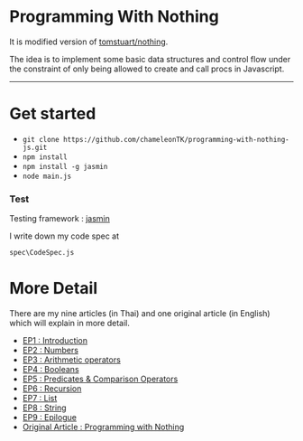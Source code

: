 # Programming With Nothing

It is modified version of [tomstuart/nothing](https://github.com/tomstuart/nothing).

The idea is to implement some basic data structures and control flow under the constraint of only being allowed to create and call procs in Javascript.

-----



# Get started

 * `git clone https://github.com/chameleonTK/programming-with-nothing-js.git`
 * `npm install`
 * `npm install -g jasmin`
 * `node main.js`

### Test

Testing framework : [jasmin](https://jasmine.github.io/) 

I write down my code spec at

```
spec\CodeSpec.js
```


# More Detail

There are my nine articles (in Thai) and one original article (in English) which will explain in more detail.


 * [EP1 : Introduction](http://wp.curve.in.th/programming-with-nothing-i) 
 * [EP2 : Numbers](http://wp.curve.in.th/programming-with-nothing-i) 
 * [EP3 : Arithmetic operators](http://wp.curve.in.th/programming-with-nothing-i) 
 * [EP4 : Booleans](http://wp.curve.in.th/programming-with-nothing-i)
 * [EP5 : Predicates & Comparison Operators](http://wp.curve.in.th/programming-with-nothing-i) 
 * [EP6 : Recursion](http://wp.curve.in.th/programming-with-nothing-i) 
 * [EP7 : List](http://wp.curve.in.th/programming-with-nothing-i)
 * [EP8 : String](http://wp.curve.in.th/programming-with-nothing-i)
 * [EP9 : Epilogue ](http://wp.curve.in.th/programming-with-nothing-i)
 * [Original Article  : Programming with Nothing](https://codon.com/programming-with-nothing)
